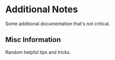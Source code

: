 # Additional Notes

Some additional documentation that's not critical.

## Misc Information

Random helpful tips and tricks.